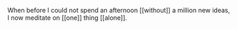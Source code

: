 When before I could not spend an afternoon [[without]] a million new ideas, I now meditate on [[one]] thing [[alone]].